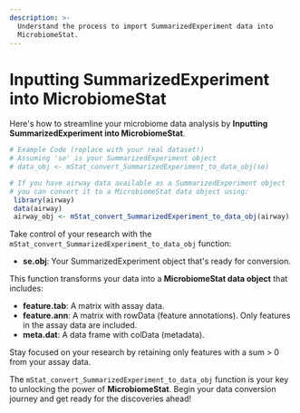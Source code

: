 ```yaml
---
description: >-
  Understand the process to import SummarizedExperiment data into
  MicrobiomeStat.
---
```


# Inputting SummarizedExperiment into MicrobiomeStat

Here's how to streamline your microbiome data analysis by **Inputting SummarizedExperiment into MicrobiomeStat**.

```r
# Example Code (replace with your real dataset!)
# Assuming 'se' is your SummarizedExperiment object
# data_obj <- mStat_convert_SummarizedExperiment_to_data_obj(se)

# If you have airway data available as a SummarizedExperiment object
# you can convert it to a MicrobiomeStat data object using:
 library(airway)
 data(airway)
 airway_obj <- mStat_convert_SummarizedExperiment_to_data_obj(airway)
```

Take control of your research with the `mStat_convert_SummarizedExperiment_to_data_obj` function:

* **se.obj**: Your SummarizedExperiment object that's ready for conversion.

This function transforms your data into a **MicrobiomeStat data object** that includes:

* **feature.tab**: A matrix with assay data.
* **feature.ann**: A matrix with rowData (feature annotations). Only features in the assay data are included.
* **meta.dat**: A data frame with colData (metadata).

Stay focused on your research by retaining only features with a sum > 0 from your assay data.

The `mStat_convert_SummarizedExperiment_to_data_obj` function is your key to unlocking the power of **MicrobiomeStat**. Begin your data conversion journey and get ready for the discoveries ahead!&#x20;
